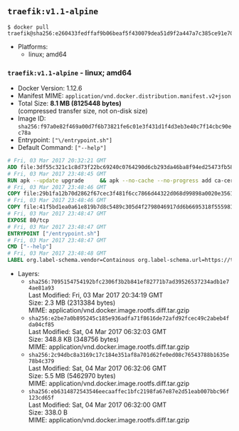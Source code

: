 ## `traefik:v1.1-alpine`

```console
$ docker pull traefik@sha256:e260433fedffaf9b06beaf5f430079dea51d9f2a447a7c385ce91e7000d166fd
```

-	Platforms:
	-	linux; amd64

### `traefik:v1.1-alpine` - linux; amd64

-	Docker Version: 1.12.6
-	Manifest MIME: `application/vnd.docker.distribution.manifest.v2+json`
-	Total Size: **8.1 MB (8125448 bytes)**  
	(compressed transfer size, not on-disk size)
-	Image ID: `sha256:f97a0e82f469a00d7f6b73821fe6c01e3f431d1f4d3eb3e40c7f14cbc90ec78a`
-	Entrypoint: `["\/entrypoint.sh"]`
-	Default Command: `["--help"]`

```dockerfile
# Fri, 03 Mar 2017 20:32:21 GMT
ADD file:3df55c321c1c8d73f22bc69240c0764290d6cb293da46ba8f94ed25473fb5853 in / 
# Fri, 03 Mar 2017 23:48:45 GMT
RUN apk --update upgrade     && apk --no-cache --no-progress add ca-certificates     && rm -rf /var/cache/apk/*
# Fri, 03 Mar 2017 23:48:46 GMT
COPY file:29b1fa12b70d2862f67cec3f481f6cc7866d44322d068d99898a0020e3561814 in /usr/local/bin/ 
# Fri, 03 Mar 2017 23:48:46 GMT
COPY file:41f5bd1ea0a61e819b7d8c5489c305d4f2798046917dd6b6695318f555981727 in / 
# Fri, 03 Mar 2017 23:48:47 GMT
EXPOSE 80/tcp
# Fri, 03 Mar 2017 23:48:47 GMT
ENTRYPOINT ["/entrypoint.sh"]
# Fri, 03 Mar 2017 23:48:47 GMT
CMD ["--help"]
# Fri, 03 Mar 2017 23:48:48 GMT
LABEL org.label-schema.vendor=Containous org.label-schema.url=https://traefik.io org.label-schema.name=Traefik org.label-schema.description=A modern reverse-proxy org.label-schema.version=v1.1.2 org.label-schema.docker.schema-version=1.0
```

-	Layers:
	-	`sha256:7095154754192bfc2306f3b2b841ef82771b7ad39526537234adb1e74ae81a93`  
		Last Modified: Fri, 03 Mar 2017 20:34:19 GMT  
		Size: 2.3 MB (2313384 bytes)  
		MIME: application/vnd.docker.image.rootfs.diff.tar.gzip
	-	`sha256:e2be7a0b895245c185e936adfa71f8616de72afd92fcec49c2abeb4fda04cf85`  
		Last Modified: Sat, 04 Mar 2017 06:32:03 GMT  
		Size: 348.8 KB (348756 bytes)  
		MIME: application/vnd.docker.image.rootfs.diff.tar.gzip
	-	`sha256:2c94dbc8a3169c17c184e351af8a701d62fe0ed08c76543788b1635e78b4c379`  
		Last Modified: Sat, 04 Mar 2017 06:32:06 GMT  
		Size: 5.5 MB (5462970 bytes)  
		MIME: application/vnd.docker.image.rootfs.diff.tar.gzip
	-	`sha256:eb6314872543546eecaaffec1bfc2198fa67e87e2d51eab007bbc96f123cd65f`  
		Last Modified: Sat, 04 Mar 2017 06:32:00 GMT  
		Size: 338.0 B  
		MIME: application/vnd.docker.image.rootfs.diff.tar.gzip
